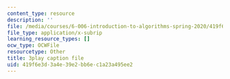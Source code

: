 ```yaml
---
content_type: resource
description: ''
file: /media/courses/6-006-introduction-to-algorithms-spring-2020/419f6e3d3a4e39e2bb6ec1a23a495ee2_KlQiwkhLBg0.srt
file_type: application/x-subrip
learning_resource_types: []
ocw_type: OCWFile
resourcetype: Other
title: 3play caption file
uid: 419f6e3d-3a4e-39e2-bb6e-c1a23a495ee2
---
```

